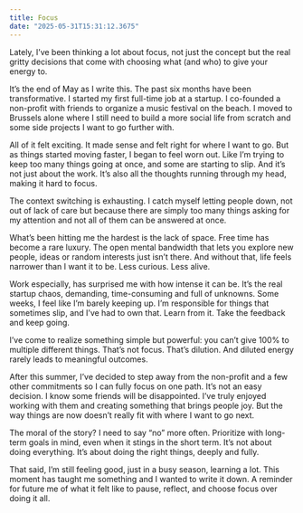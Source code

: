 ```yaml
---
title: Focus
date: "2025-05-31T15:31:12.3675"
---
```



Lately, I’ve been thinking a lot about focus, not just the concept but the real gritty decisions that come with choosing what (and who) to give your energy to.

It’s the end of May as I write this. The past six months have been transformative. I started my first full-time job at a startup. I co-founded a non-profit with friends to organize a music festival on the beach. I moved to Brussels alone where I still need to build a more social life from scratch and some side projects I want to go further with.

All of it felt exciting. It made sense and felt right for where I want to go. But as things started moving faster, I began to feel worn out. Like I’m trying to keep too many things going at once, and some are starting to slip. And it’s not just about the work. It’s also all the thoughts running through my head, making it hard to focus.

The context switching is exhausting. I catch myself letting people down, not out of lack of care but because there are simply too many things asking for my attention and not all of them can be answered at once.

What’s been hitting me the hardest is the lack of space. Free time has become a rare luxury. The open mental bandwidth that lets you explore new people, ideas or random interests just isn’t there. And without that, life feels narrower than I want it to be. Less curious. Less alive.

Work especially, has surprised me with how intense it can be. It’s the real startup chaos, demanding, time-consuming and full of unknowns. Some weeks, I feel like I’m barely keeping up. I’m responsible for things that sometimes slip, and I’ve had to own that. Learn from it. Take the feedback and keep going.

I’ve come to realize something simple but powerful: you can’t give 100% to multiple different things. That’s not focus. That’s dilution. And diluted energy rarely leads to meaningful outcomes.

After this summer, I’ve decided to step away from the non-profit and a few other commitments so I can fully focus on one path. It’s not an easy decision. I know some friends will be disappointed. I’ve truly enjoyed working with them and creating something that brings people joy. But the way things are now doesn’t really fit with where I want to go next.

The moral of the story? I need to say “no” more often. Prioritize with long-term goals in mind, even when it stings in the short term. It’s not about doing everything. It’s about doing the right things, deeply and fully.

That said, I’m still feeling good, just in a busy season, learning a lot. This moment has taught me something and I wanted to write it down. A reminder for future me of what it felt like to pause, reflect, and choose focus over doing it all.